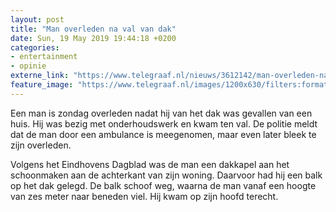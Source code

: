 ```yaml
---
layout: post
title: "Man overleden na val van dak"
date: Sun, 19 May 2019 19:44:18 +0200
categories: 
- entertainment 
- opinie 
externe_link: "https://www.telegraaf.nl/nieuws/3612142/man-overleden-na-val-van-dak"
feature_image: "https://www.telegraaf.nl/images/1200x630/filters:format(jpeg):quality(80)/cdn-kiosk-api.telegraaf.nl/ba14260c-7a5d-11e9-a810-0218eaf05005.jpg"
---
```


<p class="intro">Een man is zondag overleden nadat hij van het dak was gevallen van een huis. Hij was bezig met onderhoudswerk en kwam ten val. De politie meldt dat de man door een ambulance is meegenomen, maar even later bleek te zijn overleden.</p> <p>Volgens het Eindhovens Dagblad was de man een dakkapel aan het schoonmaken aan de achterkant van zijn woning. Daarvoor had hij een balk op het dak gelegd. De balk schoof weg, waarna de man vanaf een hoogte van zes meter naar beneden viel. Hij kwam op zijn hoofd terecht.</p>
